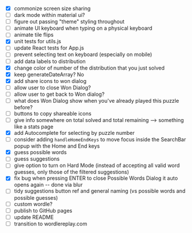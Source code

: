 * [x] commonize screen size sharing
* [ ] dark mode within material ui?
* [ ] figure out passing "theme" styling throughout
* [ ] animate UI keyboard when typing on a physical keyboard
* [ ] animate tile flips
* [x] unit tests for utils.js
* [ ] update React tests for App.js
* [ ] prevent selecting text on keyboard (especially on mobile)
* [ ] add data labels to distribution
* [x] change color of number of the distribution that you just solved
* [x] keep generateDateArray? No
* [x] add share icons to won dialog
* [ ] allow user to close Won Dialog?
* [ ] allow user to get back to Won dialog?
* [ ] what does Won Dialog show when you've already played this puzzle before?
* [ ] buttons to copy shareable icons
* [ ] give info somewhere on total solved and total remaining --> something like a stats page
* [x] add Autocomplete for selecting by puzzle number
* [ ] consider adding `handleHomeEndKeys` to move focus inside the SearchBar popup with the Home and End keys
* [x] guess possible words
* [ ] guess suggestions
* [ ] give option to turn on Hard Mode (instead of accepting all valid word guesses, only those of the filtered suggestions)
* [x] fix bug when pressing ENTER to close Possible Words Dialog it auto opens again -- done via blur
* [ ] tidy suggestions button ref and general naming (vs possible words and possible guesses)
* [ ] custom wordle?
* [ ] publish to GitHub pages
* [ ] update README
* [ ] transition to wordlereplay.com
